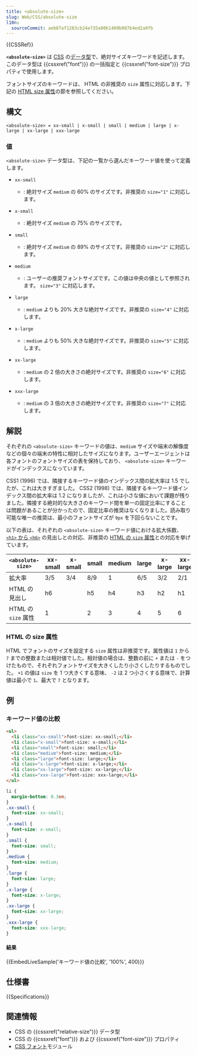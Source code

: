 ```yaml
---
title: <absolute-size>
slug: Web/CSS/absolute-size
l10n:
  sourceCommit: aeb87af1283cb24e735a00b1409b087b4ed2a0fb
---
```


{{CSSRef}}

**`<absolute-size>`** は [CSS](/ja/docs/Web/CSS) の[データ型](/ja/docs/Web/CSS/CSS_Types)で、絶対サイズキーワードを記述します。このデータ型は {{cssxref("font")}} の一括指定と {{cssxref("font-size")}} プロパティで使用します。

フォントサイズのキーワードは、 HTML の非推奨の `size` 属性に対応します。下記の [HTML size 属性](#html_の_size_属性)の節を参照してください。

## 構文

```plain
<absolute-size> = xx-small | x-small | small | medium | large | x-large | xx-large | xxx-large
```

### 値

`<absolute-size>` データ型は、下記の一覧から選んだキーワード値を使って定義します。

- `xx-small`

  - : 絶対サイズ `medium` の 60% のサイズです。非推奨の `size="1"` に対応します。

- `x-small`

  - : 絶対サイズ `medium` の 75% のサイズです。

- `small`

  - : 絶対サイズ `medium` の 89% のサイズです。非推奨の `size="2"` に対応します。

- `medium`

  - : ユーザーの推奨フォントサイズです。この値は中央の値として参照されます。 `size="3"` に対応します。

- `large`

  - : `medium` よりも 20% 大きな絶対サイズです。非推奨の `size="4"` に対応します。

- `x-large`

  - : `medium` よりも 50% 大きな絶対サイズです。非推奨の `size="5"` に対応します。

- `xx-large`

  - : `medium` の 2 倍の大きさの絶対サイズです。非推奨の `size="6"` に対応します。

- `xxx-large`
  - : `medium` の 3 倍の大きさの絶対サイズです。非推奨の `size="7"` に対応します。

## 解説

それぞれの `<absolute-size>` キーワードの値は、`medium` サイズや端末の解像度などの個々の端末の特性に相対したサイズになります。ユーザーエージェントは各フォントのフォントサイズの表を保持しており、 `<absolute-size>` キーワードがインデックスになっています。

CSS1 (1996) では、隣接するキーワード値のインデックス間の拡大率は 1.5 でしたが、これは大きすぎました。 CSS2 (1998) では、隣接するキーワード値インデックス間の拡大率は 1.2 になりましたが、これは小さな値において課題が残りました。隣接する絶対的な大きさのキーワード間を単一の固定比率にすることは問題があることが分かったので、固定比率の推奨はなくなりました。読み取り可能な唯一の推奨は、最小のフォントサイズが `9px` を下回らないことです。

以下の表は、それぞれの `<absolute-size>` キーワード値における拡大係数、[`<h1>` から `<h6>`](/ja/docs/Web/HTML/Element/Heading_Elements) の見出しとの対応、非推奨の [HTML の `size` 属性](#html_の_size_属性)との対応を挙げています。

| `<absolute-size>`   | xx-small | x-small | small | medium | large | x-large | xx-large | xxx-large |
| ------------------- | -------- | ------- | ----- | ------ | ----- | ------- | -------- | --------- |
| 拡大率              | 3/5      | 3/4     | 8/9   | 1      | 6/5   | 3/2     | 2/1      | 3/1       |
| HTML の見出し       | h6       |         | h5    | h4     | h3    | h2      | h1       |           |
| HTML の `size` 属性 | 1        |         | 2     | 3      | 4     | 5       | 6        | 7         |

### HTML の size 属性

HTML でフォントのサイズを設定する `size` 属性は非推奨です。属性値は `1` から `7` までの整数または相対値でした。相対値の場合は、整数の前に `+` または `-` をつけたもので、それぞれフォントサイズを大きくしたり小さくしたりするものでした。 `+1` の値は `size` を 1 つ大きくする意味、 `-2` は 2 つ小さくする意味で、計算値は最小で `1`、最大で `7` となります。

## 例

### キーワード値の比較

```html
<ul>
  <li class="xx-small">font-size: xx-small;</li>
  <li class="x-small">font-size: x-small;</li>
  <li class="small">font-size: small;</li>
  <li class="medium">font-size: medium;</li>
  <li class="large">font-size: large;</li>
  <li class="x-large">font-size: x-large;</li>
  <li class="xx-large">font-size: xx-large;</li>
  <li class="xxx-large">font-size: xxx-large;</li>
</ul>
```

```css
li {
  margin-bottom: 0.3em;
}
.xx-small {
  font-size: xx-small;
}
.x-small {
  font-size: x-small;
}
.small {
  font-size: small;
}
.medium {
  font-size: medium;
}
.large {
  font-size: large;
}
.x-large {
  font-size: x-large;
}
.xx-large {
  font-size: xx-large;
}
.xxx-large {
  font-size: xxx-large;
}
```

#### 結果

{{EmbedLiveSample('キーワード値の比較', '100%', 400)}}

## 仕様書

{{Specifications}}

## 関連情報

- CSS の {{cssxref("relative-size")}} データ型
- CSS の {{cssxref("font")}} および {{cssxref("font-size")}} プロパティ
- [CSS フォント](/ja/docs/Web/CSS/CSS_fonts)モジュール
